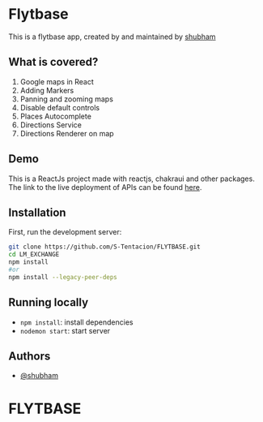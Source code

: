 # Flytbase

This is a flytbase app, created by and maintained by [shubham](https://github.com/S-Tentacion)

## What is covered?

1. Google maps in React
2. Adding Markers
3. Panning and zooming maps
4. Disable default controls
5. Places Autocomplete
6. Directions Service
7. Directions Renderer on map

## Demo

This is a ReactJs project made with reactjs, chakraui and other packages. The link to the live deployment of APIs can be found [here](https://lm-exchange.onrender.com).

## Installation

First, run the development server:

```bash
git clone https://github.com/S-Tentacion/FLYTBASE.git
cd LM_EXCHANGE
npm install
#or
npm install --legacy-peer-deps
```

## Running locally

- `npm install`: install dependencies
- `nodemon start`: start server


## Authors

- [@shubham](https://github.com/S-Tentacion)

# FLYTBASE
